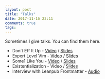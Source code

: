 ```yaml
---
layout: post
title: "Talks"
date: 2017-11-16 22:11
comments: true
tags:
---
```


Sometimes I give talks. You can find them here.

* Don't Eff It Up - [Video](https://www.youtube.com/watch?v=gUPuWHAt6SA) / [Slides](http://reasonablypolymorphic.com/dont-eff-it-up)
* Expert Level Vim - [Video](https://www.youtube.com/watch?v=Q-D5mtp2yIc) / [Slides](http://reasonablypolymorphic.com/expert-level-vim)
* Some1 Like You - [Video](https://www.youtube.com/watch?v=PNkoUv74JQU) / [Slides](http://reasonablypolymorphic.com/some1-like-you)
* Existentialization - Video / [Slides](http://reasonablypolymorphic.com/existentialization)
* Interview with Leanpub Frontmatter - [Audio](https://leanpub.com/podcasts/frontmatter/sandy-maguire-09-01-19)


